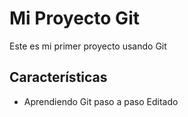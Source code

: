 # Mi Proyecto Git
Este es mi primer proyecto usando Git

## Características
- Aprendiendo Git paso a paso
 Editado 
 
 

